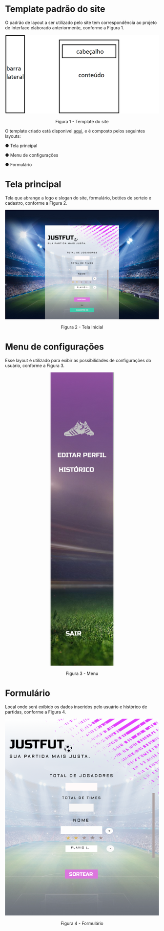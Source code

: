 # Template padrão do site

O  padrão de layout a ser utilizado pelo site tem correspondência ao projeto de Interface elaborado anteriormente, conforme a Figura 1.
<p align="center">
  <img src="img/layout.png">
</p>
<p align=center>Figura 1 - Template do site</p>


O template criado está disponivel <a href="https://github.com/ICEI-PUC-Minas-PMV-ADS/pmv-ads-2021-1-e1-proj-web-t2-justfut/blob/main/docs/4-Projeto%20de%20Interface.md">aqui</a>, e é composto pelos seguintes layouts:

● Tela principal

● Menu de configurações

● Formulário

# Tela principal
Tela que abrange a logo e slogan do site, formulário, botões de sorteio e cadastro, conforme a Figura 2.
<p align="center">
  <img src="img/telaInicial.png">
</p>
<p align=center>Figura 2 - Tela Inicial</p>

# Menu de configurações
Esse layout é utilizado para exibir as possibilidades de configurações do usuário, conforme a Figura 3.
<p align="center">
  <img src="img/menu.png">
</p>
<p align=center>Figura 3 - Menu</p>

# Formulário
Local onde será exibido os dados inseridos pelo usuário e histórico de partidas, conforme a Figura 4.
<p align="center">
  <img src="img/form.png">
</p>
<p align=center>Figura 4 - Formulário</p>
